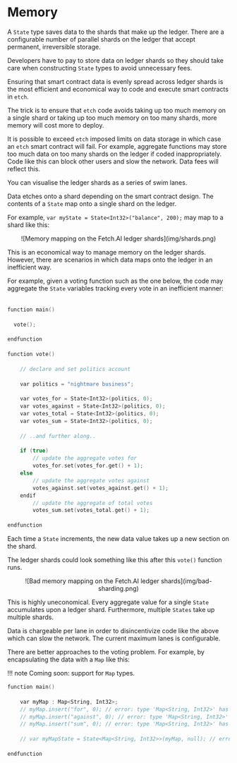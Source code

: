 <h1>Memory</h1> 

A `State` type saves data to the shards that make up the ledger. There are a configurable number of parallel shards on the ledger that accept permanent, irreversible storage. 

Developers have to pay to store data on ledger shards so they should take care when constructing `State` types to avoid unnecessary fees. 

Ensuring that smart contract data is evenly spread across ledger shards is the most efficient and economical way to code and execute smart contracts in `etch`.

The trick is to ensure that `etch` code avoids taking up too much memory on a single shard or taking up too much memory on too many shards, more memory will cost more to deploy.

It is possible to exceed `etch` imposed limits on data storage in which case an `etch` smart contract will fail. For example, aggregate functions may store too much data on too many shards on the ledger if coded inappropriately. Code like this can block other users and slow the network. Data fees will reflect this. 

You can visualise the ledger shards as a series of swim lanes. 

Data etches onto a shard depending on the smart contract design. The contents of a `State` map onto a single shard on the ledger. 

For example, `var myState = State<Int32>("balance", 200);` may map to a shard like this:

<center>![Memory mapping on the Fetch.AI ledger shards](img/shards.png)</center>

This is an economical way to manage memory on the ledger shards. However, there are scenarios in which data maps onto the ledger in an inefficient way. 

For example, given a voting function such as the one below, the code may aggregate the `State` variables tracking every vote in an inefficient manner:

``` c++

function main()

  vote();

endfunction

function vote()

    // declare and set politics account
    
    var politics = "nightmare business";

    var votes_for = State<Int32>(politics, 0);
    var votes_against = State<Int32>(politics, 0);
    var votes_total = State<Int32>(politics, 0);
    var votes_sum = State<Int32>(politics, 0);

    // ..and further along..

    if (true)
        // update the aggregate votes for
        votes_for.set(votes_for.get() + 1);
    else 
        // update the aggregate votes against
        votes_against.set(votes_against.get() + 1);
    endif
        // update the aggregate of total votes
        votes_sum.set(votes_total.get() + 1);

endfunction

```

Each time a `State` increments, the new data value takes up a new section on the shard.

The ledger shards could look something like this after this `vote()` function runs.

<center>![Bad memory mapping on the Fetch.AI ledger shards](img/bad-sharding.png)</center>

This is highly uneconomical. Every aggregate value for a single `State` accumulates upon a ledger shard. Furthermore, multiple `States` take up multiple shards. 

Data is chargeable per lane in order to disincentivize code like the above which can slow the network. The current maximum lanes is configurable.

There are better approaches to the voting problem. For example, by encapsulating the data with a `Map` like this:

!!! note 
	Coming soon: support for `Map` types.

``` c++
function main()

	var myMap : Map<String, Int32>;
    // myMap.insert("for", 0); // error: type 'Map<String, Int32>' has no member named 'insert'
    // myMap.insert("against", 0); // error: type 'Map<String, Int32>' has no member named 'insert'
    // myMap.insert("sum", 0); // error: type 'Map<String, Int32>' has no member named 'insert'

    // var myMapState = State<Map<String, Int32>>(myMap, null); // error: unable to find matching constructor for type/function 'State<Map<String, Int32>>'

endfunction

```


<br/>